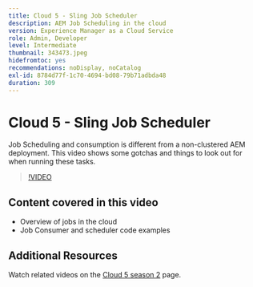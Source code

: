 ```yaml
---
title: Cloud 5 - Sling Job Scheduler
description: AEM Job Scheduling in the cloud
version: Experience Manager as a Cloud Service
role: Admin, Developer
level: Intermediate
thumbnail: 343473.jpeg
hidefromtoc: yes
recommendations: noDisplay, noCatalog
exl-id: 8784d77f-1c70-4694-bd08-79b71adbda48
duration: 309
---
```

# Cloud 5 - Sling Job Scheduler

Job Scheduling and consumption is different from a non-clustered AEM deployment. This video shows some gotchas and things to look out for when running these tasks.

>[!VIDEO](https://video.tv.adobe.com/v/343473?quality=12&learn=on)

## Content covered in this video

+ Overview of jobs in the cloud
+ Job Consumer and scheduler code examples

## Additional Resources

Watch related videos on the [Cloud 5 season 2](../cloud5-season-2.md) page.
